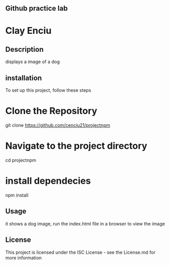## Github practice lab
# Clay Enciu

## Description

displays a image of a dog

## installation

To set up this project, follow these steps

# Clone the Repository
git clone https://github.com/cenciu21/projectnpm

# Navigate to the project directory
cd projectnpm

# install dependecies
npm install

## Usage

it shows a dog image, run the index.html file in a browser to view the image

## License
This project is licensed under the ISC License - see the License.md for more information

